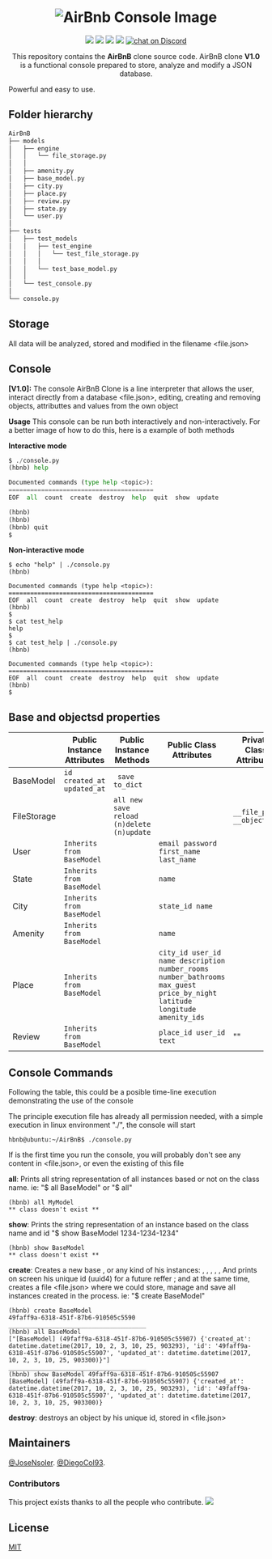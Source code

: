 <h1 align="center">
   <img src="https://i.ibb.co/VCvKg3g/Selection-041.png" alt="AirBnb Console Image" title="AirBnB Console  By JoseNSoler and Diego Lopez" />
</h1>
<p align="center">  
<a href="https://github.com/DiegoCol93/AirBnB_clone"><img src="https://api.codacy.com/project/badge/Coverage/8a941e0f57c047c8a481f4854666b42d"></a>
<a href="https://github.com/DiegoCol93/AirBnB_clone"><img src="https://travis-ci.org/teles/array-mixer.svg?branch=master"></a>
<a href="https://www.npmjs.com/package/array-mixer"><img src="https://img.shields.io/badge/python-3.4.3-blue.svg"></a>
 <a href="https://opensource.org/licenses/MIT"><img src="https://img.shields.io/badge/license-MIT-blue.svg"></a>
 <a href="https://discord.gg/CeMkZpdZ"><img src="https://img.shields.io/discord/308323056592486420?logo=discord"
            alt="chat on Discord"></a>
</p>

<p align="center">
  This repository contains the <strong>AirBnB</strong> clone source code.
  AirBnB clone <strong>V1.0</strong> is a functional console prepared to store, analyze and modify a JSON database.
 
Powerful and easy to use.
</p>


Folder hierarchy
----------------------------------

```Python
AirBnB
├── models
│   ├── engine
│   │   └── file_storage.py
│   │
│   ├── amenity.py
│   ├── base_model.py
│   ├── city.py
│   ├── place.py
│   ├── review.py
│   ├── state.py
│   └── user.py
│
├── tests
│   ├── test_models
│   │   ├── test_engine 
│   │   │   └── test_file_storage.py
│   │   │
│   │   └── test_base_model.py
│   │
│   └── test_console.py
│
└── console.py
```

## Storage
All data will be analyzed, stored and modified in the filename <file.json>


## Console
**[V1.0]:**
The console AirBnB Clone is a line interpreter that allows the user, interact directly from a database <file.json>, editing, creating and removing objects, attributtes and values from the own object

**Usage**
This console can be run both interactively and non-interactively. For a better image of how to do this, here is a example of both methods

**Interactive mode**
```Python
$ ./console.py
(hbnb) help

Documented commands (type help <topic>):
========================================
EOF  all  count  create  destroy  help  quit  show  update

(hbnb) 
(hbnb) 
(hbnb) quit
$
```


**Non-interactive mode**
```
$ echo "help" | ./console.py
(hbnb)

Documented commands (type help <topic>):
========================================
EOF  all  count  create  destroy  help  quit  show  update
(hbnb) 
$
$ cat test_help
help
$
$ cat test_help | ./console.py
(hbnb)

Documented commands (type help <topic>):
========================================
EOF  all  count  create  destroy  help  quit  show  update
(hbnb) 
$
```

## Base and objectsd properties 

|             	| Public Instance Attributes 	| Public Instance Methods                 	| Public Class Attributes                                                                                                	| Private Class Attributes 	|
|-------------	|----------------------------	|-----------------------------------------	|------------------------------------------------------------------------------------------------------------------------	|--------------------------	|
| BaseModel   	|```id created_at updated_at ```  	|``` save to_dict```                            	|                                                                                                                        	|                          	|
| FileStorage 	|                            	|```all new save reload (n)delete (n)update ```	|                                                                                                                        	|```__file_path __objects ```   	|
| User        	|```Inherits from BaseModel ```   	|                                         	|```email password first_name last_name ```                                                                                   	|                          	|
| State       	|```Inherits from BaseModel ```   	|                                         	|```name                                                                                                                 ```  	|                          	|
| City        	|```Inherits from BaseModel```    	|                                         	|```state_id name```                                                                                                          	|                          	|
| Amenity     	|```Inherits from BaseModel```    	|                                         	|```name ```                                                                                                                  	|                          	|
| Place       	|```Inherits from BaseModel```    	|                                         	|```city_id user_id name description number_rooms number_bathrooms max_guest price_by_night latitude longitude amenity_ids``` 	|                          	|
| Review      	|```Inherits from BaseModel```    	|                                         	|```place_id user_id text ```                                                                                                 	|     ""                       	|


## Console Commands

Following the table, this could be a posible time-line execution demonstrating the use of the console

The principle execution file has already all permission needed, with a simple execution in linux environment "./<filename>", the console will start
```
hbnb@ubuntu:~/AirBnB$ ./console.py
```

If is the first time you run the console, you will probably don't see any content in <file.json>, or even the existing of this file

**all**: Prints all string representation of all instances based or not on the class name. ie: "$ all BaseModel" or "$ all"
```
(hbnb) all MyModel
** class doesn't exist **
```

**show**: Prints the string representation of an instance based on the class name and id "$ show BaseModel 1234-1234-1234"
```
(hbnb) show BaseModel
** class doesn't exist **
```

**create**:
Creates a new base <BaseModel>, or any kind of his instances: <City>, <Amenity>, <Place>, <Review>, <State>, <User> And prints on screen his unique id (uuid4) for a future reffer ; and at the same time, creates a file <file.json> where we could store, manage and save all instances created in the process. ie: "$ create BaseModel"

```
(hbnb) create BaseModel
49faff9a-6318-451f-87b6-910505c5590
______________________________________
(hbnb) all BaseModel
["[BaseModel] (49faff9a-6318-451f-87b6-910505c55907) {'created_at': datetime.datetime(2017, 10, 2, 3, 10, 25, 903293), 'id': '49faff9a-6318-451f-87b6-910505c55907', 'updated_at': datetime.datetime(2017, 10, 2, 3, 10, 25, 903300)}"]
______________________________________
(hbnb) show BaseModel 49faff9a-6318-451f-87b6-910505c55907
[BaseModel] (49faff9a-6318-451f-87b6-910505c55907) {'created_at': datetime.datetime(2017, 10, 2, 3, 10, 25, 903293), 'id': '49faff9a-6318-451f-87b6-910505c55907', 'updated_at': datetime.datetime(2017, 10, 2, 3, 10, 25, 903300)}
```

**destroy**: destroys an object by his unique id, stored in <file.json> 


## Maintainers

[@JoseNsoler](https://github.com/JoseNSoler).
[@DiegoCol93](https://github.com/DiegoCol93).


### Contributors

This project exists thanks to all the people who contribute. 
<a href="https://github.com/DiegoCol93/AirBnB_clone/graphs/contributors"><img src="https://i.ibb.co/Km8RXWP/Selection-042.png" /></a>


## License

[MIT](LICENSE)
